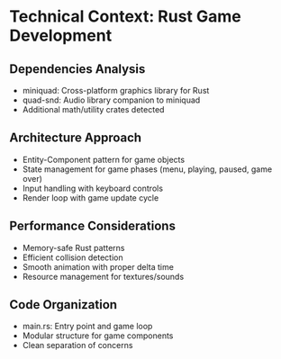# Technical Context: Rust Game Development

## Dependencies Analysis
- miniquad: Cross-platform graphics library for Rust
- quad-snd: Audio library companion to miniquad
- Additional math/utility crates detected

## Architecture Approach
- Entity-Component pattern for game objects
- State management for game phases (menu, playing, paused, game over)
- Input handling with keyboard controls
- Render loop with game update cycle

## Performance Considerations
- Memory-safe Rust patterns
- Efficient collision detection
- Smooth animation with proper delta time
- Resource management for textures/sounds

## Code Organization
- main.rs: Entry point and game loop
- Modular structure for game components
- Clean separation of concerns